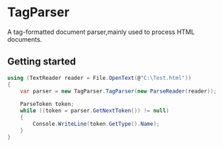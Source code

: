 # TagParser

A tag-formatted document parser,mainly used to process HTML documents.

## Getting started

```cs
using (TextReader reader = File.OpenText(@"C:\Test.html"))
{
    var parser = new TagParser.TagParser(new ParseReader(reader));
    
    ParseToken token;
    while ((token = parser.GetNextToken()) != null)
    {
        Console.WriteLine(token.GetType().Name);
    }
}
```
